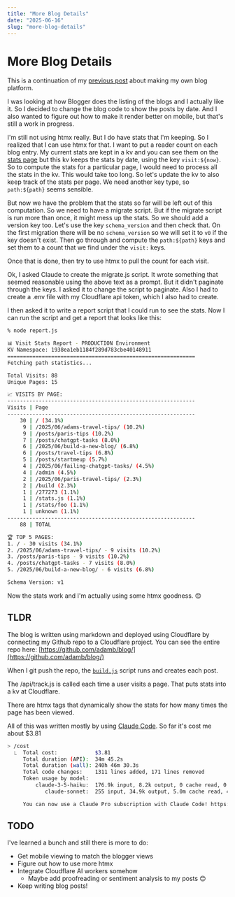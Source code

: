 ```yaml
---
title: "More Blog Details"
date: "2025-06-16"
slug: "more-blog-details"
---
```


# More Blog Details

This is a continuation of my [previous post](/2025/06/build-a-new-blog/) about making my own blog platform.

I was looking at how Blogger does the listing of the blogs and I actually like it.  So I decided to change the blog code to show the posts by date.  And I also wanted to figure out how to make it render better on mobile, but that's still a work in progress.  

I'm still not using htmx really.   But I do have stats that I'm keeping.  So I realized that I can use htmx for that.  I want to put a reader count on each blog entry.  My current stats are kept in a kv and you can see them on the [stats page](/stats) but this kv keeps the stats by date, using the key `visit:${now}`.  So to compute the stats for a particular page, I would need to process all the stats in the kv.  This would take too long.  So let's update the kv to also keep track of the stats per page.  We need another key type, so `path:${path}` seems sensible.

But now we have the problem that the stats so far will be left out of this computation.  So we need to have a migrate script.  But if the migrate script is run more than once, it might mess up the stats.  So we should add a version key too.   Let's use the key `schema_version` and then check that.  On the first migration there will be no `schema_version` so we will set it to `v0` if the key doesn't exist.  Then go through and compute the `path:${path}` keys and set them to a count that we find under the `visit:` keys.  

Once that is done, then try to use htmx to pull the count for each visit.  

Ok, I asked Claude to create the migrate.js script. It wrote something that seemed reasonable using the above text as a prompt. But it didn't paginate through the keys.  I asked it to change the script to paginate.  Also I had to create a .env file with my Cloudflare api token, which I also had to create.  

I then asked it to write a report script that I could run to see the stats.  Now I can run the script and get a report that looks like this:

```bash
% node report.js

📊 Visit Stats Report - PRODUCTION Environment
KV Namespace: 1938ea1eb1184f289d783cbe40148911
============================================================
Fetching path statistics...

Total Visits: 88
Unique Pages: 15

📈 VISITS BY PAGE:
------------------------------------------------------------
Visits | Page
------------------------------------------------------------
    30 | / (34.1%)
     9 | /2025/06/adams-travel-tips/ (10.2%)
     9 | /posts/paris-tips (10.2%)
     7 | /posts/chatgpt-tasks (8.0%)
     6 | /2025/06/build-a-new-blog/ (6.8%)
     6 | /posts/travel-tips (6.8%)
     5 | /posts/startmeup (5.7%)
     4 | /2025/06/failing-chatgpt-tasks/ (4.5%)
     4 | /admin (4.5%)
     2 | /2025/06/paris-travel-tips/ (2.3%)
     2 | /build (2.3%)
     1 | /277273 (1.1%)
     1 | /stats.js (1.1%)
     1 | /stats/foo (1.1%)
     1 | unknown (1.1%)
------------------------------------------------------------
    88 | TOTAL

🏆 TOP 5 PAGES:
1. / - 30 visits (34.1%)
2. /2025/06/adams-travel-tips/ - 9 visits (10.2%)
3. /posts/paris-tips - 9 visits (10.2%)
4. /posts/chatgpt-tasks - 7 visits (8.0%)
5. /2025/06/build-a-new-blog/ - 6 visits (6.8%)

Schema Version: v1
```

Now the stats work and I'm actually using some htmx goodness. 😊

## TLDR

The blog is written using markdown and deployed using Cloudflare by connecting my Github repo to a Cloudflare project.  You can see the entire repo here:  [https://github.com/adamb/blog/](https://github.com/adamb/blog/)

When I git push the repo, the [`build.js`](https://github.com/adamb/blog/blob/main/report.js) script runs and creates each post.  

The /api/track.js is called each time a user visits a page. That puts stats into a kv at Cloudflare.  

There are htmx tags that dynamically show the stats for how many times the page has been viewed.  

All of this was written mostly by using [Claude Code](https://www.anthropic.com/claude-code).  So far it's cost me about $3.81

```bash
> /cost
  ⎿  Total cost:            $3.81
     Total duration (API):  34m 45.2s
     Total duration (wall): 240h 46m 30.3s
     Total code changes:    1311 lines added, 171 lines removed
     Token usage by model:
         claude-3-5-haiku:  176.9k input, 8.2k output, 0 cache read, 0 cache write
            claude-sonnet:  255 input, 34.9k output, 5.0m cache read, 427.8k cache write

     You can now use a Claude Pro subscription with Claude Code! https://claude.ai/upgrade then run /login.
```

## TODO 

I've learned a bunch and still there is more to do:

- Get mobile viewing to match the blogger views 
- Figure out how to use more htmx
- Integrate Cloudflare AI workers somehow
  - Maybe add proofreading or sentiment analysis to my posts 😊
- Keep writing blog posts!





